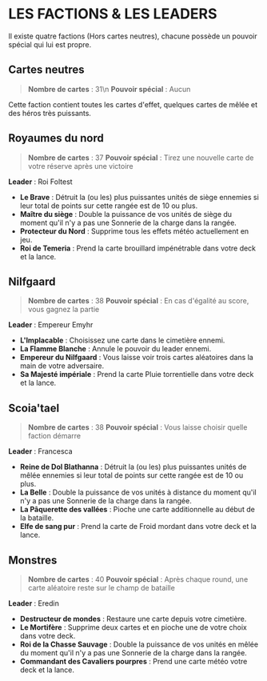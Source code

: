 # LES FACTIONS & LES LEADERS

Il existe quatre factions (Hors cartes neutres), chacune possède un pouvoir spécial qui lui est propre.

## Cartes neutres

> **Nombre de cartes** : 31\n
> **Pouvoir spécial** : Aucun

Cette faction contient toutes les cartes d'effet, quelques cartes de mêlée et des héros très puissants.

## Royaumes du nord

> **Nombre de cartes** : 37
> **Pouvoir spécial** : Tirez une nouvelle carte de votre réserve après une victoire

**Leader** : Roi Foltest

* **Le Brave** : Détruit la (ou les) plus puissantes unités de siège ennemies si leur total de points sur cette rangée est de 10 ou plus.
* **Maître du siège** : Double la puissance de vos unités de siège du moment qu'il n'y a pas une Sonnerie de la charge dans la rangée.
* **Protecteur du Nord** : Supprime tous les effets météo actuellement en jeu.
* **Roi de Temeria** : Prend la carte brouillard impénétrable dans votre deck et la lance.

## Nilfgaard

> **Nombre de cartes** : 38
> **Pouvoir spécial** : En cas d'égalité au score, vous gagnez la partie

**Leader** : Empereur Emyhr

* **L'Implacable** : Choisissez une carte dans le cimetière ennemi.
* **La Flamme Blanche** : Annule le pouvoir du leader ennemi.
* **Empereur du Nilfgaard** : Vous laisse voir trois cartes aléatoires dans la main de votre adversaire.
* **Sa Majesté impériale** : Prend la carte Pluie torrentielle dans votre deck et la lance.

## Scoia'tael

> **Nombre de cartes** : 38
> **Pouvoir spécial** : Vous laisse choisir quelle faction démarre

**Leader** : Francesca

* **Reine de Dol Blathanna** : Détruit la (ou les) plus puissantes unités de mêlée ennemies si leur total de points sur cette rangée est de 10 ou plus.
* **La Belle** : Double la puissance de vos unités à distance du moment qu'il n'y a pas une Sonnerie de la charge dans la rangée.
* **La Pâquerette des vallées** : Pioche une carte additionnelle au début de la bataille.
* **Elfe de sang pur** : Prend la carte de Froid mordant dans votre deck et la lance.

## Monstres

> **Nombre de cartes** : 40
> **Pouvoir spécial** : Après chaque round, une carte aléatoire reste sur le champ de bataille

**Leader** : Eredin

* **Destructeur de mondes** : Restaure une carte depuis votre cimetière.
* **Le Mortifère** : Supprime deux cartes et en pioche une de votre choix dans votre deck.
* **Roi de la Chasse Sauvage** : Double la puissance de vos unités en mêlée du moment qu'il n'y a pas une Sonnerie de la charge dans la rangée.
* **Commandant des Cavaliers pourpres** : Prend une carte météo votre deck et la lance.
